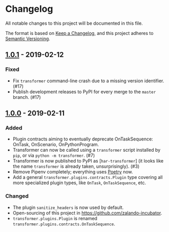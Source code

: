 # Changelog

All notable changes to this project will be documented in this file.

The format is based on [Keep a Changelog](https://keepachangelog.com/en/1.0.0/),
and this project adheres to [Semantic Versioning](https://semver.org/spec/v2.0.0.html).

<!--
## [Unreleased]
-->

## [1.0.1] - 2019-02-12

### Fixed

- Fix `transformer` command-line crash due to a missing version identifier. (#17)
- Publish development releases to PyPI for every merge to the `master` branch. (#17)

## [1.0.0] - 2019-02-11

### Added

- Plugin contracts aiming to eventually deprecate OnTaskSequence:
  OnTask, OnScenario, OnPythonProgram.
- Transformer can now be called using a `transformer` script installed by
  `pip`, or via `python -m transformer`. (#7)
- Transformer is now published to PyPI as [`har-transformer`] (it looks like
  the name `transformer` is already taken, unsurprisingly). (#3)
- Remove Pipenv completely; everything uses [Poetry] now.
- Add a general `transformer.plugins.contracts.Plugin` type covering all more
  specialized plugin types, like `OnTask`, `OnTaskSequence`, etc.

[har-transformer]: https://pypi.org/project/har-transformer
[Poetry]: https://github.com/sdispater/poetry

### Changed

- The plugin `sanitize_headers` is now used by default.
- Open-sourcing of this project in https://github.com/zalando-incubator.
- `transformer.plugins.Plugin` is renamed
  `transformer.plugins.contracts.OnTaskSequence`.

[Unreleased]: https://github.com/zalando-incubator/transformer/compare/v1.0.1...HEAD
[1.0.1]: https://github.com/zalando-incubator/transformer/compare/v1.0.0...v1.0.1
[1.0.0]: https://github.com/zalando-incubator/transformer/compare/f842c4163e037dc345eaf1992187f58126b7d909...v1.0.0
